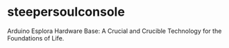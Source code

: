 # steepersoulconsole
Arduino Esplora Hardware Base: A Crucial and Crucible Technology for the Foundations of Life.
